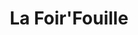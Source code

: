 ---
title: "La Foir'Fouille"
url: /saint-pierre-du-mont/la-foirfouille/
shop: magasin de variétés
---